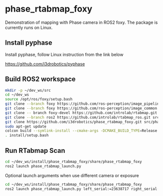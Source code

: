 # phase_rtabmap_foxy
Demonstration of mapping with Phase camera in ROS2 foxy.
The package is currently runs on Linux.

## Install pyphase
Install pyphase, follow Linux instruction from the link below

https://github.com/i3drobotics/pyphase

## Build ROS2 workspace
```bash
mkdir -p ~/dev_ws/src
cd ~/dev_ws
source /opt/ros/foxy/setup.bash
git clone --branch foxy https://github.com/ros-perception/image_pipeline.git src/image_pipeline
git clone --branch foxy https://github.com/ros-perception/image_common.git src/image_common
git clone -- branch foxy-devel https://github.com/introlab/rtabmap.git src/rtabmap
git clone --branch ros2 https://github.com/introlab/rtabmap_ros.git src/rtabmap_ros
git clone https://github.com/i3drobotics/phase_rtabmap_foxy.git src/phase_rtabmap_foxy
sudo apt-get update
colcon build --symlink-install --cmake-args -DCMAKE_BUILD_TYPE=Release
. install/setup.bash
```

## Run RTabmap Scan
```bash
cd ~/dev_ws/install/phase_rtabmap_foxy/share/phase_rtabmap_foxy
ros2 launch phase_rtabmap_launch.py
```
Optional launch arguments when use different camera or exposure
```bash
cd ~/dev_ws/install/phase_rtabmap_foxy/share/phase_rtabmap_foxy
ros2 launch phase_rtabmap_launch.py left_serial:=23638717 right_serial:=23638711 camera_name:=Basler acA2440-35uc camera_type:=phobos exposure:=25000
```
###
